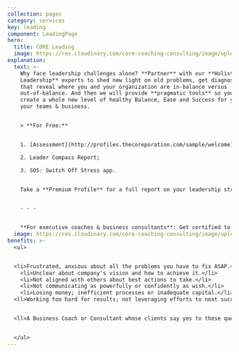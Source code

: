 ```yaml
---
collection: pages
category: services
key: leading
component: LeadingPage
hero:
  title: CORE Leading
  image: https://res.cloudinary.com/core-coaching-consulting/image/upload/v1596493058/pexels-pixabay-161154_uftaqi.jpg
explanation:
  text: >-
    Why face leadership challenges alone? **Partner** with our **Holistic
    Leadership** experts to shed new light on old problems, get diagnostic tools
    that reveal where you and your organization are in-balance versus
    out-of-balance. And then we will provide **pragmatic tools** so you can
    create a whole new level of healthy Balance, Ease and Success for yourself,
    your teams & business.


    > **For Free:**


    1. [Assessment](http://profiles.thecoreporation.com/sample/welcome) of your greatest leadership strength and liability;

    2. Leader Compass Report;

    3. SOS: Switch Off Stress app.


    Take a **Premium Profile** for a full report on your leadership strengths and weaknesses. [Contact us](mailto:sseivert@thecoreporation.com) to explore how our data-driven, agile coaching can create a great ROI by building yourself, your team & company from the inside out. Check out **practical programs** on Productivity, Stress, Prospering, and Leading Your Life & Work (seminar or 3-month implementation program).


    - - -


    **For executive coaches & business consultants**: Get certified to use *The Balancing Act's* powerful processes, programs, and diagnostic profiles for leaders, teams and organizations.
  image: https://res.cloudinary.com/core-coaching-consulting/image/upload/v1600812431/eean-chen-5hz5hpjFIro-unsplash_aie6fn.jpg
benefits: >-
  <ul>


  <li>Frustrated, anxious about all the problems you have to fix ASAP.</li>
    <li>Unclear about company's vision and how to achieve it.</li>
    <li>Not aligned with others about best actions to take.</li>
    <li>Not communicating as powerfully or confidently as wish.</li>
    <li>Losing money; inefficient processes or inadequate capital.</li>
  <ll>Working too hard for results; not leveraging efforts to next success.</li>


  <ll>A Business Coach or Consultant whose clients say yes to these questions. </li>


  </ul>
---
```

